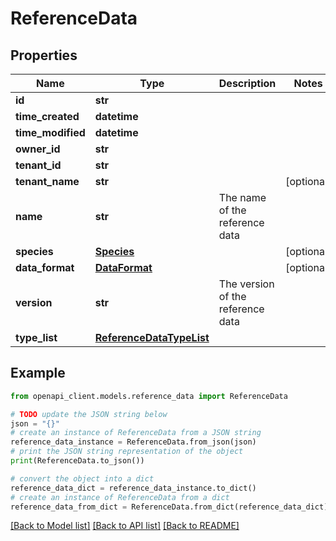 # ReferenceData


## Properties

Name | Type | Description | Notes
------------ | ------------- | ------------- | -------------
**id** | **str** |  | 
**time_created** | **datetime** |  | 
**time_modified** | **datetime** |  | 
**owner_id** | **str** |  | 
**tenant_id** | **str** |  | 
**tenant_name** | **str** |  | [optional] 
**name** | **str** | The name of the reference data | 
**species** | [**Species**](Species.md) |  | [optional] 
**data_format** | [**DataFormat**](DataFormat.md) |  | [optional] 
**version** | **str** | The version of the reference data | 
**type_list** | [**ReferenceDataTypeList**](ReferenceDataTypeList.md) |  | 

## Example

```python
from openapi_client.models.reference_data import ReferenceData

# TODO update the JSON string below
json = "{}"
# create an instance of ReferenceData from a JSON string
reference_data_instance = ReferenceData.from_json(json)
# print the JSON string representation of the object
print(ReferenceData.to_json())

# convert the object into a dict
reference_data_dict = reference_data_instance.to_dict()
# create an instance of ReferenceData from a dict
reference_data_from_dict = ReferenceData.from_dict(reference_data_dict)
```
[[Back to Model list]](../README.md#documentation-for-models) [[Back to API list]](../README.md#documentation-for-api-endpoints) [[Back to README]](../README.md)


